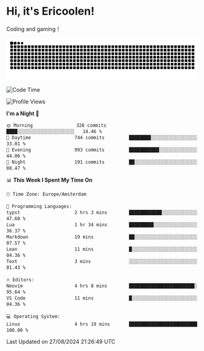 # Hi, it's Ericoolen!
Coding and gaming！

<picture>
  <source media="(prefers-color-scheme: dark)" srcset="https://raw.githubusercontent.com/Eric-Song-Nop/Eric-Song-Nop/output/github-contribution-grid-snake-dark.svg">
  <source media="(prefers-color-scheme: light)" srcset="https://raw.githubusercontent.com/Eric-Song-Nop/Eric-Song-Nop/output/github-contribution-grid-snake.svg">
  <img alt="github contribution grid snake animation" src="https://raw.githubusercontent.com/Eric-Song-Nop/Eric-Song-Nop/output/github-contribution-grid-snake.svg">
</picture>

<!--START_SECTION:waka-->
![Code Time](http://img.shields.io/badge/Code%20Time-1%2C460%20hrs%2053%20mins-blue)

![Profile Views](http://img.shields.io/badge/Profile%20Views-0-blue)

**I'm a Night 🦉** 

```text
🌞 Morning                326 commits         ████░░░░░░░░░░░░░░░░░░░░░   14.46 % 
🌆 Daytime                744 commits         ████████░░░░░░░░░░░░░░░░░   33.01 % 
🌃 Evening                993 commits         ███████████░░░░░░░░░░░░░░   44.06 % 
🌙 Night                  191 commits         ██░░░░░░░░░░░░░░░░░░░░░░░   08.47 % 
```


📊 **This Week I Spent My Time On** 

```text
🕑︎ Time Zone: Europe/Amsterdam

💬 Programming Languages: 
typst                    2 hrs 3 mins        ████████████░░░░░░░░░░░░░   47.60 % 
Lua                      1 hr 34 mins        █████████░░░░░░░░░░░░░░░░   36.37 % 
Markdown                 19 mins             ██░░░░░░░░░░░░░░░░░░░░░░░   07.57 % 
Lean                     11 mins             █░░░░░░░░░░░░░░░░░░░░░░░░   04.36 % 
Text                     3 mins              ░░░░░░░░░░░░░░░░░░░░░░░░░   01.43 % 

🔥 Editors: 
Neovim                   4 hrs 8 mins        ████████████████████████░   95.64 % 
VS Code                  11 mins             █░░░░░░░░░░░░░░░░░░░░░░░░   04.36 % 

💻 Operating System: 
Linux                    4 hrs 19 mins       █████████████████████████   100.00 % 
```


 Last Updated on 27/08/2024 21:26:49 UTC
<!--END_SECTION:waka-->
